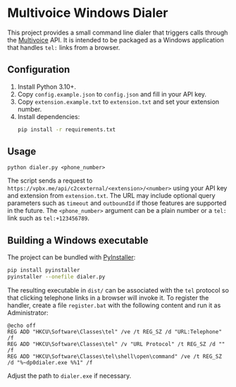 # Multivoice Windows Dialer

This project provides a small command line dialer that triggers calls through the [Multivoice](https://doc.vpbx.me/admin/ws/#ringing) API. It is intended to be packaged as a Windows application that handles `tel:` links from a browser.

## Configuration
1. Install Python 3.10+.
2. Copy `config.example.json` to `config.json` and fill in your API key.
3. Copy `extension.example.txt` to `extension.txt` and set your extension number.
4. Install dependencies:
   ```bash
   pip install -r requirements.txt
   ```

## Usage
```
python dialer.py <phone_number>
```
The script sends a request to `https://vpbx.me/api/c2cexternal/<extension>/<number>` using your API key and extension
from `extension.txt`. The URL may include optional query parameters such as `timeout` and `outboundId` if those features
are supported in the future. The `<phone_number>` argument can be a plain number or a `tel:` link such as `tel:+123456789`.

## Building a Windows executable
The project can be bundled with [PyInstaller](https://www.pyinstaller.org/):
```bash
pip install pyinstaller
pyinstaller --onefile dialer.py
```
The resulting executable in `dist/` can be associated with the `tel` protocol so that clicking telephone links in a browser will invoke it. To register the handler, create a file `register.bat` with the following content and run it as Administrator:
```
@echo off
REG ADD "HKCU\Software\Classes\tel" /ve /t REG_SZ /d "URL:Telephone" /f
REG ADD "HKCU\Software\Classes\tel" /v "URL Protocol" /t REG_SZ /d "" /f
REG ADD "HKCU\Software\Classes\tel\shell\open\command" /ve /t REG_SZ /d "%~dp0dialer.exe %%1" /f
```
Adjust the path to `dialer.exe` if necessary.
